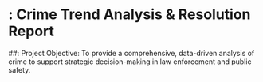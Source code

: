 # : Crime Trend Analysis & Resolution Report
##: Project Objective:
To provide a comprehensive, data-driven analysis of crime to support strategic decision-making in law enforcement and public safety.
